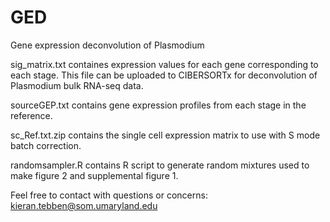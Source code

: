 # GED
Gene expression deconvolution of Plasmodium

sig_matrix.txt containes expression values for each gene corresponding to each stage. This file can be uploaded to CIBERSORTx for deconvolution of Plasmodium bulk RNA-seq data. 

sourceGEP.txt contains gene expression profiles from each stage in the reference. 

sc_Ref.txt.zip contains the single cell expression matrix to use with S mode batch correction. 

randomsampler.R contains R script to generate random mixtures used to make figure 2 and supplemental figure 1. 

Feel free to contact with questions or concerns: kieran.tebben@som.umaryland.edu
